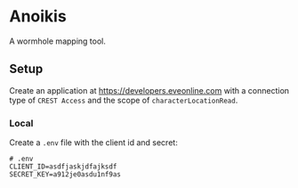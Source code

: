 # Anoikis

A wormhole mapping tool.

## Setup

Create an application at https://developers.eveonline.com with a connection type
of `CREST Access` and the scope of `characterLocationRead`.

### Local

Create a `.env` file with the client id and secret:

```
# .env
CLIENT_ID=asdfjaskjdfajksdf
SECRET_KEY=a912je0asdu1nf9as
```
